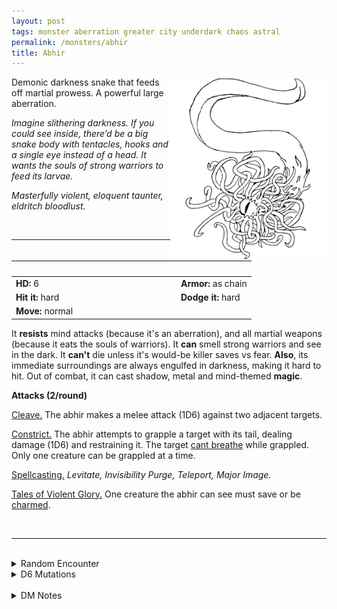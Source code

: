 ```yaml
---
layout: post
tags: monster aberration greater city underdark chaos astral
permalink: /monsters/abhir
title: Abhir
---
```


<img align="right" width=250px src="/images/Abhir.png">

Demonic darkness snake that feeds off martial prowess. A powerful large aberration.

_Imagine slithering darkness. If you could see inside, there’d be a big snake body with tentacles, hooks and a single eye instead of a head. It wants the souls of strong warriors to feed its larvae._

_Masterfully violent, eloquent taunter, eldritch bloodlust._

<br>

---

|  <span style="display: inline-block; width:250px"></span>  |  |
| -------- | --------|
| **HD:** 6 | **Armor:** as chain  |
| **Hit it:** hard    | **Dodge it:** hard  |
| **Move:** normal     |   | 

It **resists** mind attacks (because it's an aberration), and all martial weapons (because it eats the souls of warriors).
It **can** smell strong warriors and see in the dark.
It **can't** die unless it's would-be killer saves vs fear.
**Also**, its immediate surroundings are always engulfed in darkness, making it hard to hit.
Out of combat, it can cast shadow, metal and mind-themed **magic**.
  
**Attacks (2/round)**

<ins>Cleave.</ins> The abhir makes a melee attack (1D6) against two adjacent targets.

<ins>Constrict.</ins> The abhir attempts to grapple a target with its tail, dealing damage (1D6) and restraining it. The target [cant breathe](/2020/11/10/extra-rules/#conditions) while grappled. Only one creature can be grappled at a time.

<ins>Spellcasting.</ins> *Levitate, Invisibility Purge, Teleport, Major Image.*

<ins>Tales of Violent Glory.</ins> One creature the abhir can see must save or be [charmed](/2020/11/10/extra-rules/#conditions).

<br>

---

<br>

<details markdown="1">
<summary>Random Encounter</summary>

1. **Monster:** 1 abhir & 1D6 lesser aberrations.
1. **Lair:** Floating islands made of melted and fused broken weapons. <br>    &nbsp; OR <br>    **Omen:** The light dims and a voice asks: “Are you strong enough?”.
1. **Spoor:** A twisted and torn armor. The sound of a battle echoes from it as if it was still happening.
1. **Tracks:** Dissonant voices hail some hero’s demise.
1. **Trace:** A smashed helmet is spit out of the abyss.
1. **Trace:** Ominous writings of someone looking for a hero.
</details>

<details markdown="1">
<summary>D6 Mutations</summary>

Your studies of the aberration have changed you in horrible, gruesome ways: you bear the trapped soul of a defeated warrior. It manifests as chitinous armor on ...

1. ... your legs.
1. ... one of your arms.
1. ... your hand, which counts as a one-handed weapon of your choice.
1. ... your chest.
1. ... your face.
1. roll again. You know the [spell word](https://saltygoo.github.io/class/magic-user#spell-words) *Weapon* and gain one spell die.

That specific body part is immune to fire and counts as armored. You cannot wear equipment on this body part.
</details>

<br>

<details markdown="1">
<summary>DM Notes</summary>
The Abhir is an original DnD monster who only appeared once in [Dungeon Magazine #23](https://annarchive.com/files/Dungeon%20Magazine%20%23023.pdf). It was basically a weaker marilith clone with a darkness spell. When adapting it for my bestiary, I wanted to differentiate it from the marilith for two reasons: first, I find that monster clones cheapen both the original and the creation, and second, I always thought that the marilith looked more like a ruthless devil than a demonic embodiment of chaos. — SaltyGoo
</details>
